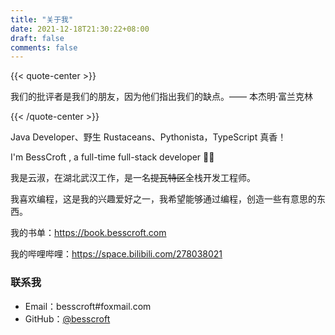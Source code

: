 ```yaml
---
title: "关于我"
date: 2021-12-18T21:30:22+08:00
draft: false
comments: false
---
```


{{< quote-center >}}

我们的批评者是我们的朋友，因为他们指出我们的缺点。—— 本杰明·富兰克林

{{< /quote-center >}}

Java Developer、野生 Rustaceans、Pythonista，TypeScript 真香！

I'm BessCroft , a full-time full-stack developer 👨‍💻 

我是云淑，在湖北武汉工作，是一名~~提瓦特区~~全栈开发工程师。

我喜欢编程，这是我的兴趣爱好之一，我希望能够通过编程，创造一些有意思的东西。

我的书单：https://book.besscroft.com

我的哔哩哔哩：https://space.bilibili.com/278038021

### 联系我

- Email：besscroft#foxmail.com
- GitHub：[@besscroft](https://github.com/besscroft)
